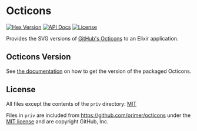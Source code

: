 # Octicons

[![Hex Version](https://img.shields.io/hexpm/v/octicons.svg)](https://hex.pm/packages/octicons)
[![API Docs](https://img.shields.io/badge/api-docs-green.svg)](https://hexdocs.pm/octicons/)
[![License](https://img.shields.io/github/license/lee-dohm/octicons-ex.svg)](https://github.com/lee-dohm/octicons-ex/blob/master/LICENSE.md)

Provides the SVG versions of [GitHub's Octicons][octicons] to an Elixir application.

## Octicons Version

See [the documentation](https://hexdocs.pm/octicons/Octicons.html#version/0) on how to get the version of the packaged Octicons.

## License

All files except the contents of the `priv` directory: [MIT](LICENSE.md)

Files in `priv` are included from https://github.com/primer/octicons under the [MIT license][octicons-license] and are copyright GitHub, Inc.

[octicons]: https://octicons.github.com/
[octicons-license]: https://github.com/primer/octicons/blob/master/LICENSE
